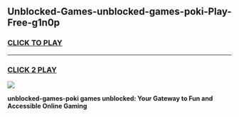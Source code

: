 
## Unblocked-Games-unblocked-games-poki-Play-Free-g1n0p
<h3>
<a href="https://premium76.site?title=unblocked-games-poki&ref=23A">CLICK TO PLAY</a></h3>
<hr>

<h3>
<a href="https://premium76.site?title=unblocked-games-poki&ref=23A">CLICK 2 PLAY</a>
  
</h3>

<a href="https://premium76.site?title=unblocked-games-poki&ref=23A"><img src="https://clearcache.store/games.png"></a>


**unblocked-games-poki games unblocked: Your Gateway to Fun and Accessible Online Gaming**
